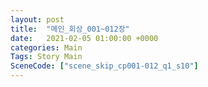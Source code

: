 ```yaml
---
layout: post
title:  "메인_회상_001~012장"
date:   2021-02-05 01:00:00 +0000
categories: Main
Tags: Story Main
SceneCode: ["scene_skip_cp001-012_q1_s10"]
---
```

